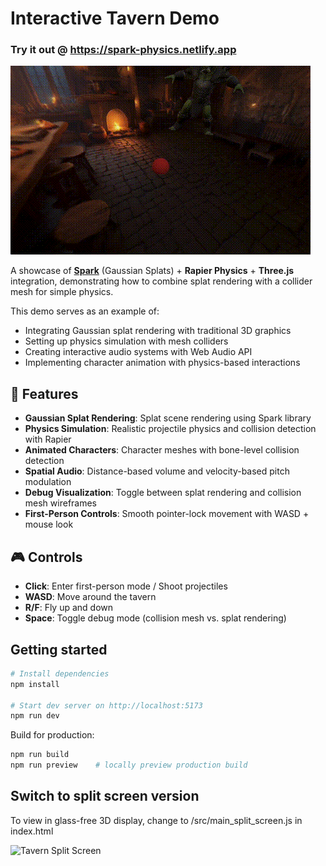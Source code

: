 # Interactive Tavern Demo

### Try it out @ https://spark-physics.netlify.app

![Tavern Demo](tavern.gif)

A showcase of [**Spark**](https://sparkjs.dev/) (Gaussian Splats) + **Rapier Physics** + **Three.js** integration, demonstrating how to combine splat rendering with a collider mesh for simple physics.

This demo serves as an example of:
- Integrating Gaussian splat rendering with traditional 3D graphics
- Setting up physics simulation with mesh colliders
- Creating interactive audio systems with Web Audio API
- Implementing character animation with physics-based interactions

## 🌟 Features

* **Gaussian Splat Rendering**: Splat scene rendering using Spark library
* **Physics Simulation**: Realistic projectile physics and collision detection with Rapier
* **Animated Characters**: Character meshes with bone-level collision detection
* **Spatial Audio**: Distance-based volume and velocity-based pitch modulation
* **Debug Visualization**: Toggle between splat rendering and collision mesh wireframes
* **First-Person Controls**: Smooth pointer-lock movement with WASD + mouse look

## 🎮 Controls

* **Click**: Enter first-person mode / Shoot projectiles
* **WASD**: Move around the tavern
* **R/F**: Fly up and down
* **Space**: Toggle debug mode (collision mesh vs. splat rendering)


## Getting started

```bash
# Install dependencies
npm install

# Start dev server on http://localhost:5173
npm run dev
```

Build for production:

```bash
npm run build
npm run preview    # locally preview production build
``` 


## Switch to split screen version
To view in glass-free 3D display, change to /src/main_split_screen.js in index.html

![Tavern Split Screen](split-screen-spark.png)